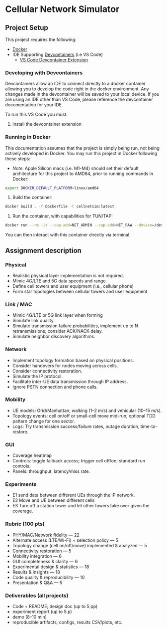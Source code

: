 # Cellular Network Simulator

## Project Setup

This project requires the following:
- [Docker](https://docs.docker.com/desktop/)
- IDE Supporting [Devcontainers](https://containers.dev) (i.e VS Code)
    - [VS Code Devcontainer Extension](https://marketplace.visualstudio.com/items?itemName=ms-vscode-remote.remote-containers)

### Developing with Devcontainers

Devcontainers allow an IDE to connect directly to a docker container allowing you to develop the code right in the docker environment.
Any changes made in the devcontainer will be saved to your local device.
If you are using an IDE other than VS Code, please reference the devcontainer documentation for your IDE.

To run this VS Code you must:
1. install the devcontainer extension

### Running in Docker

This documentation assumes that the project is simply being run, not being actively developed in Docker.
You may run this project in Docker following these steps:
- *Note*: Apple Silicon macs (i.e. M1-M4) should set their default architecture for this project to AMD64, prior to running commands in Docker:
```bash
export DOCKER_DEFAULT_PLATFORM=linux/amd64
```

1. Build the container:
```bash
docker build . -f Dockerfile -t cellnetsim:latest
```
1. Run the container, with capabilities for TUN/TAP:
```bash
docker run --rm -it --cap-add=NET_ADMIN --cap-add=NET_RAW --device=/dev/net/tun:/dev/net/tun cellnetsim:latest bash
```

You can then interact with this container directly via terminal.

## Assignment description

### Physical
- Realistic physical layer implementation is not required.
- Mimic 4G/LTE and 5G data speeds and range.
- Define cell towers and user equipment (i.e., cellular phone)
- Form star topologies between cellular towers and user equipment

### Link / MAC
- Mimic 4G/LTE or 5G link layer when forming 
- Simulate link quality.
- Simulate transmission failure probabilities, implement up to N retransmissions; consider ACK/NACK delay.
- Simulate neighbor discovery algorithms.

### Network
- Implement topology formation based on physical positions.
- Consider handovers for nodes moving across cells.
- Consider connectivity restoration.
- Simulate the IP protocol.
- Facilitate inter-UE data transmission through IP address.
- Ignore PSTN connection and phone calls.

### Mobility
- UE models: Grid/Manhattan; walking (1–2 m/s) and vehicular (10–15 m/s).
- Topology events: cell on/off or small-cell move mid-run; optional TDD pattern change for one sector.
- Logs: Try transmission success/failure rates, outage duration, time-to-restore.

### GUI
- Coverage heatmap
- Controls: toggle fallback access; trigger cell off/on; standard run controls.
- Panels: throughput, latency/miss rate.

### Experiments 
- E1 send data between different UEs through the IP network.
- E2 Move and UE between different cells
- E3 Turn off a station tower and let other towers take over given the coverage.

### Rubric (100 pts)
- PHY/MAC/Network fidelity — 22
- Alternate access (LTE/Wi-Fi) + selection policy — 5
- Topology change (cell on/off/move) implemented & analyzed — 5
- Connectivity restoration — 5
- Mobility integration — 6
- GUI completeness & clarity — 6
- Experimental design & statistics — 18
- Results & insights — 18
- Code quality & reproducibility — 10
- Presentation & Q&A — 5

### Deliverables (all projects)
- Code + README; design doc (up to 5 pp)
- experiment report (up to 5 p)
- demo (8–10 min)
- reproducible artifacts, configs, results CSV/plots, etc.
